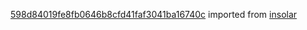 [598d84019fe8fb0646b8cfd41faf3041ba16740c](https://github.com/insolar/insolar/commit/598d84019fe8fb0646b8cfd41faf3041ba16740c) imported from [insolar](https://github.com/insolar/insolar)
